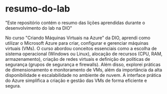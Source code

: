 # resumo-do-lab
"Este repositório contém o resumo das lições aprendidas durante o desenvolvimento do lab na DIO"

No curso "Criando Máquinas Virtuais na Azure" da DIO, aprendi como utilizar o Microsoft Azure para criar, configurar e gerenciar máquinas virtuais (VMs). O curso abordou conceitos essenciais como a escolha de sistema operacional (Windows ou Linux), alocação de recursos (CPU, RAM, armazenamento), criação de redes virtuais e definição de políticas de segurança (grupos de segurança e firewalls). Além disso, explorei práticas de dimensionamento e monitoramento de VMs, além da importância da alta disponibilidade e escalabilidade no ambiente de nuvem. A interface prática do Azure simplifica a criação e gestão das VMs de forma eficiente e segura.
